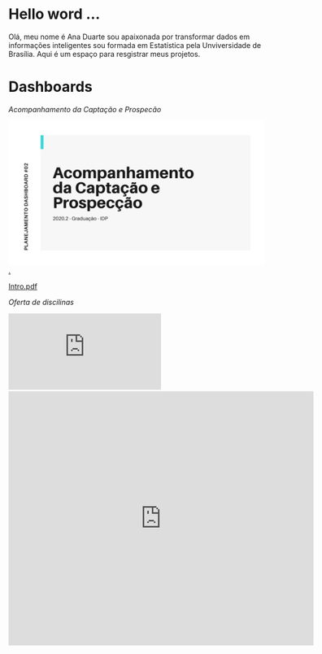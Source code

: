 
# Hello word ...

Olá, meu nome é Ana Duarte sou apaixonada por transformar dados em informações inteligentes sou formada em Estatística pela Unviversidade de Brasília. Aqui é um espaço para resgistrar meus projetos.

# Dashboards




*Acompanhamento da Captação e Prospecão*


<a href="https://github.com/anaduart/portfolio/blob/master/%5B%232%5D%20Acompanhamento%20da%20Captac%CC%A7a%CC%83o%20e%20Prospecc%CC%A7a%CC%83o.pdf" target="_blank"> <img src = "https://github.com/anaduart/portfolio/blob/master/%5B%232%5D%20capa.jpg" alt="texto">.</a>

[Intro.pdf](https://github.com/anaduart/portfolio/blob/master/%5B%232%5D%20Acompanhamento%20da%20Captac%CC%A7a%CC%83o%20e%20Prospecc%CC%A7a%CC%83o.pdf)

*Oferta de discilinas*


<embed src="https://github.com/anaduart/portfolio/blob/master/%5B%232%5D%20Acompanhamento%20da%20Captac%CC%A7a%CC%83o%20e%20Prospecc%CC%A7a%CC%83o.pdf" type="application/pdf" />
 <embed src="https://sumanbogati.github.io/sample.pdf" width="600px" height="500px" />
